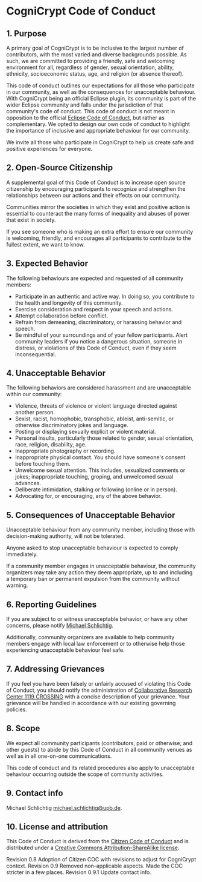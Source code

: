 # CogniCrypt Code of Conduct

## 1. Purpose

A primary goal of CogniCrypt is to be inclusive to the largest number of contributors, with the most varied and diverse backgrounds possible. As such, we are committed to providing a friendly, safe and welcoming environment for all, regardless of gender, sexual orientation, ability, ethnicity, socioeconomic status, age, and religion (or absence thereof).

This code of conduct outlines our expectations for all those who participate in our community, as well as the consequences for unacceptable behaviour. With CogniCrypt being an official Eclipse plugin, its community is part of the wider Eclipse community and falls under the jurisdiction of that community's code of conduct. This code of conduct is not meant in opposition to the official [Eclipse Code of Conduct](https://www.eclipse.org/org/documents/Community_Code_of_Conduct.php), but rather as complementary. We opted to design our own code of conduct to highlight the importance of inclusive and appropriate behaviour for our community. 

We invite all those who participate in CogniCrypt to help us create safe and positive experiences for everyone.

## 2. Open-Source Citizenship

A supplemental goal of this Code of Conduct is to increase open source citizenship by encouraging participants to recognize and strengthen the relationships between our actions and their effects on our community.

Communities mirror the societies in which they exist and positive action is essential to counteract the many forms of inequality and abuses of power that exist in society.

If you see someone who is making an extra effort to ensure our community is welcoming, friendly, and encourages all participants to contribute to the fullest extent, we want to know.

## 3. Expected Behavior

The following behaviours are expected and requested of all community members:

  * Participate in an authentic and active way. In doing so, you contribute to the health and longevity of this community.
  * Exercise consideration and respect in your speech and actions.
  * Attempt collaboration before conflict.
  * Refrain from demeaning, discriminatory, or harassing behavior and speech.
  * Be mindful of your surroundings and of your fellow participants. Alert community leaders if you notice a dangerous situation, someone in distress, or violations of this Code of Conduct, even if they seem inconsequential.
 
## 4. Unacceptable Behavior

The following behaviors are considered harassment and are unacceptable within our community:

  * Violence, threats of violence or violent language directed against another person.
  * Sexist, racist, homophobic, transphobic, ableist, anti-semitic, or otherwise discriminatory jokes and language.
  * Posting or displaying sexually explicit or violent material.
  * Personal insults, particularly those related to gender, sexual orientation, race, religion, disability, age.
  * Inappropriate photography or recording.
  * Inappropriate physical contact. You should have someone's consent before touching them.
  * Unwelcome sexual attention. This includes, sexualized comments or jokes; inappropriate touching, groping, and unwelcomed sexual advances.
  * Deliberate intimidation, stalking or following (online or in person).
  * Advocating for, or encouraging, any of the above behavior.


## 5. Consequences of Unacceptable Behavior

Unacceptable behaviour from any community member, including those with decision-making authority, will not be tolerated.

Anyone asked to stop unacceptable behaviour is expected to comply immediately.

If a community member engages in unacceptable behaviour, the community organizers may take any action they deem appropriate, up to and including a temporary ban or permanent expulsion from the community without warning.

## 6. Reporting Guidelines

If you are subject to or witness unacceptable behavior, or have any other concerns, please notify [Michael Schlichtig](mailto:michael.schlichtig@upb.de).

Additionally, community organizers are available to help community members engage with local law enforcement or to otherwise help those experiencing unacceptable behaviour feel safe. 

## 7. Addressing Grievances

If you feel you have been falsely or unfairly accused of violating this Code of Conduct, you should notify the administration of [Collaborative Research Center 1119 CROSSING](https://www.crossing.tu-darmstadt.de/crc_1119/contact_crossing/index.en.jsp) with a concise description of your grievance. Your grievance will be handled in accordance with our existing governing policies.

## 8. Scope

We expect all community participants (contributors, paid or otherwise; and other guests) to abide by this Code of Conduct in all community venues as well as in all one-on-one communications.

This code of conduct and its related procedures also apply to unacceptable behaviour occurring outside the scope of community activities.

## 9. Contact info

Michael Schlichtig [<michael.schlichtig@upb.de>](mailto:michael.schlichtig@upb.de).

## 10. License and attribution

This Code of Conduct is derived from the [Citizen Code of Conduct](http://stumptownsyndicate.org) and is distributed under a [Creative Commons Attribution-ShareAlike license](http://creativecommons.org/licenses/by-sa/3.0/). 

Revision 0.8 Adoption of Citizen COC with revisions to adjust for CogniCrypt context.
Revision 0.9 Removed non-applicable aspects. Made the COC stricter in a few places.
Revision 0.9.1 Update contact info.
